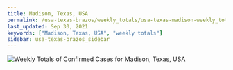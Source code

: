 ```yaml
---
title: Madison, Texas, USA
permalink: /usa-texas-brazos/weekly_totals/usa-texas-madison-weekly_totals.html
last_updated: Sep 30, 2021
keywords: ["Madison, Texas, USA", "weekly totals"]
sidebar: usa-texas-brazos_sidebar
---
```


![Weekly Totals of Confirmed Cases for Madison, Texas, USA](/covid_tracker/images/graphs/usa-texas-madison-weekly_totals_graph.png)
